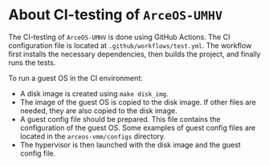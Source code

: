 # About CI-testing of `ArceOS-UMHV`

The CI-testing of `ArceOS-UMHV` is done using GitHub Actions. The CI configuration file is located at `.github/workflows/test.yml`. The workflow first installs the necessary dependencies, then builds the project, and finally runs the tests.

To run a guest OS in the CI environment:

- A disk image is created using `make disk_img`.
- The image of the guest OS is copied to the disk image. If other files are needed, they are also copied to the disk image.
- A guest config file should be prepared. This file contains the configuration of the guest OS. Some examples of guest config files are located in the `arceos-vmm/configs` directory.
- The hypervisor is then launched with the disk image and the guest config file.
